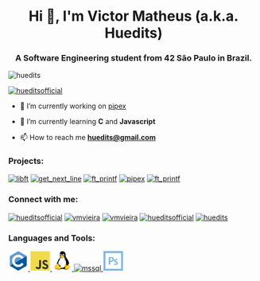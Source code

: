 <h1 align="center">Hi 👋, I'm Victor Matheus (a.k.a. Huedits)</h1>
<h3 align="center">A Software Engineering student from 42 São Paulo in Brazil.</h3>

<p align="left"> <img src="https://komarev.com/ghpvc/?username=huedits&label=Profile%20views&color=0e75b6&style=flat" alt="huedits" /> </p>

<p align="left"> <a href="https://twitter.com/hueditsofficial" target="blank"><img src="https://img.shields.io/twitter/follow/hueditsofficial?logo=twitter&style=for-the-badge" alt="hueditsofficial" /></a> </p>

- 🔭 I’m currently working on [pipex](https://github.com/huedits/pipex)

- 🌱 I’m currently learning **C** and **Javascript**

- 📫 How to reach me **huedits@gmail.com**

<h3 align=left>Projects:</h3>
<a href ="https://github.com/huedits/libft"><img src="https://game.42sp.org.br/static/assets/achievements/libftm.png" alt="libft"/></a>
<a href="https://github.com/huedits/get_next_line"><img src="https://game.42sp.org.br/static/assets/achievements/get_next_linem.png" alt="get_next_line" /></a>
<a href="https://github.com/huedits/ft_printf"><img src="https://game.42sp.org.br/static/assets/achievements/ft_printfn.png" alt="ft_printf" /></a>
<a href="https://github.com/huedits/pipex"><img src="https://game.42sp.org.br/static/assets/achievements/so_longn.png" alt="pipex" /></a>
<a href="https://github.com/huedits/so_long"><img src="https://game.42sp.org.br/static/assets/achievements/pipexn.png" alt="ft_printf" /></a>

<h3 align="left">Connect with me:</h3>
<p align="left">
<a href="https://twitter.com/hueditsofficial" target="blank"><img align="center" src="https://raw.githubusercontent.com/rahuldkjain/github-profile-readme-generator/master/src/images/icons/Social/twitter.svg" alt="hueditsofficial" height="30" width="40" /></a>
<a href="https://linkedin.com/in/vmvieira" target="blank"><img align="center" src="https://raw.githubusercontent.com/rahuldkjain/github-profile-readme-generator/master/src/images/icons/Social/linked-in-alt.svg" alt="vmvieira" height="30" width="40" /></a>
<a href="https://fb.com/vmvieira" target="blank"><img align="center" src="https://raw.githubusercontent.com/rahuldkjain/github-profile-readme-generator/master/src/images/icons/Social/facebook.svg" alt="vmvieira" height="30" width="40" /></a>
<a href="https://instagram.com/hueditsofficial" target="blank"><img align="center" src="https://raw.githubusercontent.com/rahuldkjain/github-profile-readme-generator/master/src/images/icons/Social/instagram.svg" alt="hueditsofficial" height="30" width="40" /></a>
<a href="https://codepen.io/huedits" target="blank"><img align="center" src="https://raw.githubusercontent.com/rahuldkjain/github-profile-readme-generator/master/src/images/icons/Social/codepen.svg" alt="huedits" height="30" width="40" /></a>
</p>

<h3 align="left">Languages and Tools:</h3>
<p align="left"> <a href="https://www.cprogramming.com/" target="_blank" rel="noreferrer"> <img src="https://raw.githubusercontent.com/devicons/devicon/master/icons/c/c-original.svg" alt="c" width="40" height="40"/> </a> <a href="https://developer.mozilla.org/en-US/docs/Web/JavaScript" target="_blank" rel="noreferrer"> <img src="https://raw.githubusercontent.com/devicons/devicon/master/icons/javascript/javascript-original.svg" alt="javascript" width="40" height="40"/> </a> <a href="https://www.linux.org/" target="_blank" rel="noreferrer"> <img src="https://raw.githubusercontent.com/devicons/devicon/master/icons/linux/linux-original.svg" alt="linux" width="40" height="40"/> </a> <a href="https://www.microsoft.com/en-us/sql-server" target="_blank" rel="noreferrer"> <img src="https://www.svgrepo.com/show/303229/microsoft-sql-server-logo.svg" alt="mssql" width="40" height="40"/> </a> <a href="https://www.photoshop.com/en" target="_blank" rel="noreferrer"> <img src="https://raw.githubusercontent.com/devicons/devicon/master/icons/photoshop/photoshop-line.svg" alt="photoshop" width="40" height="40"/> </a> </p>
